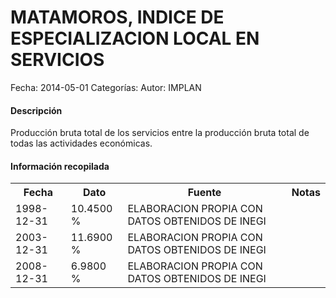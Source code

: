 MATAMOROS, INDICE DE ESPECIALIZACION LOCAL EN SERVICIOS
=====

Fecha: 2014-05-01
Categorías: 
Autor: IMPLAN

#### Descripción

Producción bruta total de los servicios entre la producción bruta total de todas las actividades económicas.

#### Información recopilada

<table class="table table-hover table-bordered">
  <tr><th>Fecha</th><th>Dato</th><th>Fuente</th><th>Notas</th></tr>
  <tr><td>1998-12-31</td><td>10.4500 %</td><td>ELABORACION PROPIA CON DATOS OBTENIDOS DE INEGI</td><td></td></tr>
  <tr><td>2003-12-31</td><td>11.6900 %</td><td>ELABORACION PROPIA CON DATOS OBTENIDOS DE INEGI</td><td></td></tr>
  <tr><td>2008-12-31</td><td>6.9800 %</td><td>ELABORACION PROPIA CON DATOS OBTENIDOS DE INEGI</td><td></td></tr>
</table>
